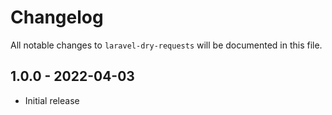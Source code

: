 # Changelog

All notable changes to `laravel-dry-requests` will be documented in this file.

## 1.0.0 - 2022-04-03

- Initial release

